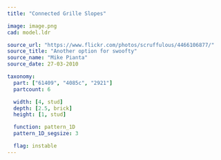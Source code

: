 ```yaml
---
title: "Connected Grille Slopes"

image: image.png
cad: model.ldr

source_url: "https://www.flickr.com/photos/scruffulous/4466106877/"
source_title: "Another option for swoofty"
source_name: "Mike Pianta"
source_date: 27-03-2010

taxonomy:
  part: ["61409", "4085c", "2921"]
  partcount: 6

  width: [4, stud]
  depth: [2.5, brick]
  height: [1, stud]

  function: pattern_1D
  pattern_1D_segsize: 3

  flag: instable
---
```

